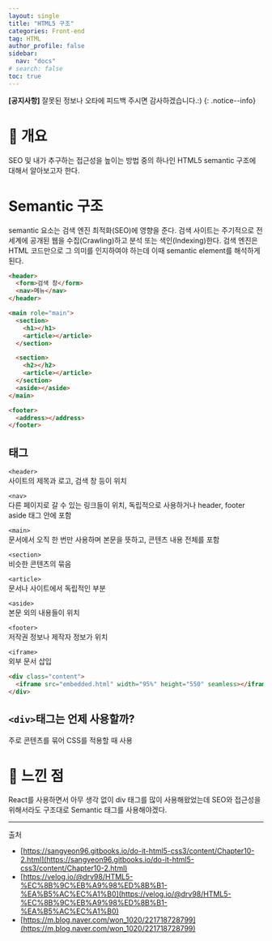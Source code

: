 ```yaml
---
layout: single
title: "HTML5 구조"
categories: Front-end
tag: HTML
author_profile: false
sidebar:
  nav: "docs"
# search: false
toc: true
---
```


**[공지사항]** 잘못된 정보나 오타에 피드백 주시면 감사하겠습니다.:)
{: .notice--info}

# 🔎 개요

SEO 및 내가 추구하는 접근성을 높이는 방법 중의 하나인 HTML5 semantic 구조에 대해서 알아보고자 한다.

# Semantic 구조

semantic 요소는 검색 엔진 최적화(SEO)에 영향을 준다. 검색 사이트는 주기적으로 전 세계에 공개된 웹을 수집(Crawling)하고 분석 또는 색인(Indexing)한다. 검색 엔진은 HTML 코드만으로 그 의미를 인지하여야 하는데 이때 semantic element를 해석하게 된다.

```html
<header>
  <form>검색 창</form>
  <nav>메뉴</nav>
</header>

<main role="main">
  <section>
    <h1></h1>
    <article></article>
  </section>

  <section>
    <h2></h2>
    <article></article>
  </section>
  <aside></aside>
</main>

<footer>
  <address></address>
</footer>
```

## 태그

`<header>`  
사이트의 제목과 로고, 검색 창 등이 위치

`<nav>`  
다른 페이지로 갈 수 있는 링크들이 위치, 독립적으로 사용하거나 header, footer aside 태그 안에 포함

`<main>`  
문서에서 오직 한 번만 사용하며 본문을 뜻하고, 콘텐츠 내용 전체를 포함

`<section>`  
비슷한 콘텐츠의 묶음

`<article>`  
문서나 사이트에서 독립적인 부분

`<aside>`  
본문 외의 내용들이 위치

`<footer>`  
저작권 정보나 제작자 정보가 위치

`<iframe>`  
외부 문서 삽입

```html
<div class="content">
  <iframe src="embedded.html" width="95%" height="550" seamless></iframe>
</div>
```

## `<div>`태그는 언제 사용할까?

주로 콘텐츠를 묶어 CSS를 적용할 때 사용

# 💭 느낀 점

React를 사용하면서 아무 생각 없이 div 태그를 많이 사용해왔었는데 SEO와 접근성을 위해서라도 구조대로 Semantic 태그를 사용해야겠다.

---

출처

- [https://sangyeon96.gitbooks.io/do-it-html5-css3/content/Chapter10-2.html](https://sangyeon96.gitbooks.io/do-it-html5-css3/content/Chapter10-2.html)
- [https://velog.io/@drv98/HTML5-%EC%8B%9C%EB%A9%98%ED%8B%B1-%EA%B5%AC%EC%A1%B0](https://velog.io/@drv98/HTML5-%EC%8B%9C%EB%A9%98%ED%8B%B1-%EA%B5%AC%EC%A1%B0)
- [https://m.blog.naver.com/won_1020/221718728799](https://m.blog.naver.com/won_1020/221718728799)
